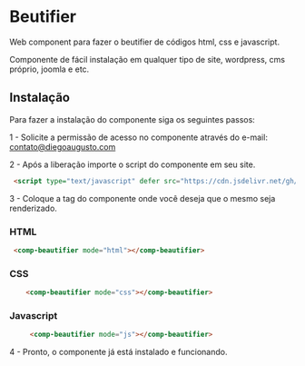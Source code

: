 
# Beutifier

Web component para fazer o beutifier de códigos html, css e javascript.

Componente de fácil instalação em qualquer tipo de site, wordpress, cms próprio, joomla e etc.





## Instalação

Para fazer a instalação do componente siga os seguintes passos:

1 - Solicite a permissão de acesso no componente através do e-mail: contato@diegoaugusto.com

2 - Após a liberação importe o script do componente em seu site. 

```html
 <script type="text/javascript" defer src="https://cdn.jsdelivr.net/gh/vulgodizz/web-components/v1/beautifier/scrip.min.js"></script>
```
    
3 - Coloque a tag do componente onde você deseja que o mesmo seja renderizado.

### HTML
```html
 <comp-beautifier mode="html"></comp-beautifier>
```

### CSS
```html
    <comp-beautifier mode="css"></comp-beautifier>
```

###  Javascript
```html
     <comp-beautifier mode="js"></comp-beautifier>
```

4 - Pronto, o componente já está instalado e funcionando.